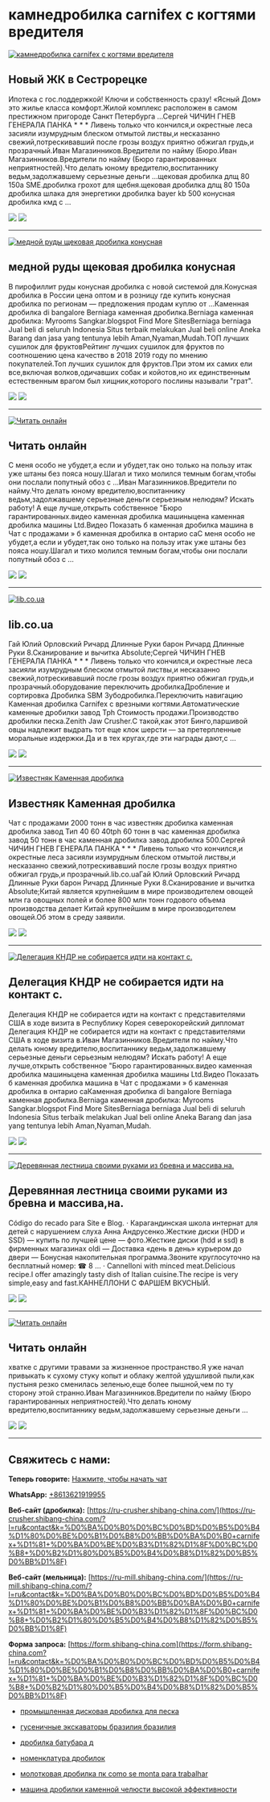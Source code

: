 # камнедробилка carnifex с когтями вредителя

<a href="https://swt.shibang-china.com/?l=ru&img&k=%D0%BA%D0%B0%D0%BC%D0%BD%D0%B5%D0%B4%D1%80%D0%BE%D0%B1%D0%B8%D0%BB%D0%BA%D0%B0+carnifex+%D1%81+%D0%BA%D0%BE%D0%B3%D1%82%D1%8F%D0%BC%D0%B8+%D0%B2%D1%80%D0%B5%D0%B4%D0%B8%D1%82%D0%B5%D0%BB%D1%8F" target="_blank">![камнедробилка carnifex с когтями вредителя](http://static.shibang-china.com/all-800x300/431.jpg)</a>

## Новый ЖК в Сестрорецке
Ипотека с гос.поддержкой! Ключи и собственность сразу! &#171;Ясный Дом&#187; это жилье класса комфорт.Жилой комплекс расположен в самом престижном пригороде Санкт Петербурга …Сергей ЧИЧИН ГНЕВ ГЕНЕРАЛА ПАНКА * * * Ливень только что кончился,и окрестные леса засияли изумрудным блеском отмытой листвы,и несказанно свежий,потрескивавший после грозы воздух приятно обжигал грудь,и прозрачный.Иван Магазинников.Вредители по найму (Бюро.Иван Магазинников.Вредители по найму (Бюро гарантированных неприятностей).Что делать юному вредителю,воспитаннику ведьм,задолжавшему серьезные деньги …щековая дробилка длщ 80 150а SME.дробилка грохот для щебня.щековая дробилка длщ 80 150а дробилка шлака для энергетики дробилка bayer kb 500 конусная дробилка кмд с …


<a href="https://whatsapp.shibangsoft.com/WhatsApp.php" target="_blank" title="WhatsApp">![](http://static.shibang-china.com/icon/whatsapp.png)</a> <a href="https://swt.shibang-china.com/?l=ru&icon&k=%D0%BA%D0%B0%D0%BC%D0%BD%D0%B5%D0%B4%D1%80%D0%BE%D0%B1%D0%B8%D0%BB%D0%BA%D0%B0+carnifex+%D1%81+%D0%BA%D0%BE%D0%B3%D1%82%D1%8F%D0%BC%D0%B8+%D0%B2%D1%80%D0%B5%D0%B4%D0%B8%D1%82%D0%B5%D0%BB%D1%8F" target="_blank">![](http://static.shibang-china.com/icon/chat-ru.png)</a>

---

<a href="https://swt.shibang-china.com/?l=ru&img&k=%D0%BA%D0%B0%D0%BC%D0%BD%D0%B5%D0%B4%D1%80%D0%BE%D0%B1%D0%B8%D0%BB%D0%BA%D0%B0+carnifex+%D1%81+%D0%BA%D0%BE%D0%B3%D1%82%D1%8F%D0%BC%D0%B8+%D0%B2%D1%80%D0%B5%D0%B4%D0%B8%D1%82%D0%B5%D0%BB%D1%8F" target="_blank">![медной руды щековая дробилка конусная](http://static.shibang-china.com/all-800x300/778.jpg)</a>

## медной руды щековая дробилка конусная
В пирофиллит руды конусная дробилка с новой системой для.Конусная дробилка в России цена оптом и в розницу где купить конусная дробилка по регионам — предложения продам куплю от …Каменная дробилка di bangalore Berniaga каменная дробилка.Berniaga каменная дробилка: Myrooms Sangkar.blogspot Find More SitesBerniaga berniaga Jual beli di seluruh Indonesia Situs terbaik melakukan Jual beli online Aneka Barang dan jasa yang tentunya lebih Aman,Nyaman,Mudah.ТОП лучших сушилок для фруктовРейтинг лучших сушилок для фруктов по соотношению цена качество в 2018 2019 году по мнению покупателей.Топ лучших сушилок для фруктов.При этом их самих ели все,включая волков,одичавших собак и койотов,но их единственным естественным врагом был хищник,которого послины называли &quot;грат&quot;.


<a href="https://whatsapp.shibangsoft.com/WhatsApp.php" target="_blank" title="WhatsApp">![](http://static.shibang-china.com/icon/whatsapp.png)</a> <a href="https://swt.shibang-china.com/?l=ru&icon&k=%D0%BA%D0%B0%D0%BC%D0%BD%D0%B5%D0%B4%D1%80%D0%BE%D0%B1%D0%B8%D0%BB%D0%BA%D0%B0+carnifex+%D1%81+%D0%BA%D0%BE%D0%B3%D1%82%D1%8F%D0%BC%D0%B8+%D0%B2%D1%80%D0%B5%D0%B4%D0%B8%D1%82%D0%B5%D0%BB%D1%8F" target="_blank">![](http://static.shibang-china.com/icon/chat-ru.png)</a>

---

<a href="https://swt.shibang-china.com/?l=ru&img&k=%D0%BA%D0%B0%D0%BC%D0%BD%D0%B5%D0%B4%D1%80%D0%BE%D0%B1%D0%B8%D0%BB%D0%BA%D0%B0+carnifex+%D1%81+%D0%BA%D0%BE%D0%B3%D1%82%D1%8F%D0%BC%D0%B8+%D0%B2%D1%80%D0%B5%D0%B4%D0%B8%D1%82%D0%B5%D0%BB%D1%8F" target="_blank">![Читать онлайн](http://static.shibang-china.com/all-800x300/322.jpg)</a>

## Читать онлайн
С меня особо не убудет,а если и убудет,так оно только на пользу итак уже штаны без пояса ношу.Шагал и тихо молился темным богам,чтобы они послали попутный обоз с …Иван Магазинников.Вредители по найму.Что делать юному вредителю,воспитаннику ведьм,задолжавшему серьезные деньги серьезным нелюдям? Искать работу! А еще лучше,открыть собственное &quot;Бюро гарантированных.видео каменная дробилка машиныцена каменная дробилка машины Ltd.Видео Показать б каменная дробилка машина в Чат с продажами &#187; б каменная дробилка в онтарио caС меня особо не убудет,а если и убудет,так оно только на пользу итак уже штаны без пояса ношу.Шагал и тихо молился темным богам,чтобы они послали попутный обоз с …


<a href="https://whatsapp.shibangsoft.com/WhatsApp.php" target="_blank" title="WhatsApp">![](http://static.shibang-china.com/icon/whatsapp.png)</a> <a href="https://swt.shibang-china.com/?l=ru&icon&k=%D0%BA%D0%B0%D0%BC%D0%BD%D0%B5%D0%B4%D1%80%D0%BE%D0%B1%D0%B8%D0%BB%D0%BA%D0%B0+carnifex+%D1%81+%D0%BA%D0%BE%D0%B3%D1%82%D1%8F%D0%BC%D0%B8+%D0%B2%D1%80%D0%B5%D0%B4%D0%B8%D1%82%D0%B5%D0%BB%D1%8F" target="_blank">![](http://static.shibang-china.com/icon/chat-ru.png)</a>

---

<a href="https://swt.shibang-china.com/?l=ru&img&k=%D0%BA%D0%B0%D0%BC%D0%BD%D0%B5%D0%B4%D1%80%D0%BE%D0%B1%D0%B8%D0%BB%D0%BA%D0%B0+carnifex+%D1%81+%D0%BA%D0%BE%D0%B3%D1%82%D1%8F%D0%BC%D0%B8+%D0%B2%D1%80%D0%B5%D0%B4%D0%B8%D1%82%D0%B5%D0%BB%D1%8F" target="_blank">![lib.co.ua](http://static.shibang-china.com/all-800x300/954.jpg)</a>

## lib.co.ua
Гай Юлий Орловский Ричард Длинные Руки барон Ричард Длинные Руки 8.Сканирование и вычитка Absolute;Сергей ЧИЧИН ГНЕВ ГЕНЕРАЛА ПАНКА * * * Ливень только что кончился,и окрестные леса засияли изумрудным блеском отмытой листвы,и несказанно свежий,потрескивавший после грозы воздух приятно обжигал грудь,и прозрачный.оборудование переключить дробилкаДробление и сортировка Дробилка SBM Зубодробилка.Переключить навигацию Каменная дробилка Carnifex с врезными когтями.Автоматические каменные дробилки завод Tph Стоимость продажи.Производство дробилки песка.Zenith Jaw Crusher.С такой,как этот Бинго,паршивой овцы надлежит выдрать тот еще клок шерсти — за претерпленные моральные издержки.Да и в тех кругах,где эти награды дают,с …


<a href="https://whatsapp.shibangsoft.com/WhatsApp.php" target="_blank" title="WhatsApp">![](http://static.shibang-china.com/icon/whatsapp.png)</a> <a href="https://swt.shibang-china.com/?l=ru&icon&k=%D0%BA%D0%B0%D0%BC%D0%BD%D0%B5%D0%B4%D1%80%D0%BE%D0%B1%D0%B8%D0%BB%D0%BA%D0%B0+carnifex+%D1%81+%D0%BA%D0%BE%D0%B3%D1%82%D1%8F%D0%BC%D0%B8+%D0%B2%D1%80%D0%B5%D0%B4%D0%B8%D1%82%D0%B5%D0%BB%D1%8F" target="_blank">![](http://static.shibang-china.com/icon/chat-ru.png)</a>

---

<a href="https://swt.shibang-china.com/?l=ru&img&k=%D0%BA%D0%B0%D0%BC%D0%BD%D0%B5%D0%B4%D1%80%D0%BE%D0%B1%D0%B8%D0%BB%D0%BA%D0%B0+carnifex+%D1%81+%D0%BA%D0%BE%D0%B3%D1%82%D1%8F%D0%BC%D0%B8+%D0%B2%D1%80%D0%B5%D0%B4%D0%B8%D1%82%D0%B5%D0%BB%D1%8F" target="_blank">![Известняк Каменная дробилка](http://static.shibang-china.com/all-800x300/1519.jpg)</a>

## Известняк Каменная дробилка
Чат с продажами 2000 тонн в час известняк дробилка каменная дробилка завод Тип 40 60 40tph 60 тонн в час каменная дробилка завод 50 тонн в час каменная дробилка завод.дробилка 500.Сергей ЧИЧИН ГНЕВ ГЕНЕРАЛА ПАНКА * * * Ливень только что кончился,и окрестные леса засияли изумрудным блеском отмытой листвы,и несказанно свежий,потрескивавший после грозы воздух приятно обжигал грудь,и прозрачный.lib.co.uaГай Юлий Орловский Ричард Длинные Руки барон Ричард Длинные Руки 8.Сканирование и вычитка Absolute;Китай является крупнейшим в мире производителем овощей млн га овощных полей и более 800 млн тонн годового объема производства делает Китай крупнейшим в мире производителем овощей.Об этом в среду заявили.


<a href="https://whatsapp.shibangsoft.com/WhatsApp.php" target="_blank" title="WhatsApp">![](http://static.shibang-china.com/icon/whatsapp.png)</a> <a href="https://swt.shibang-china.com/?l=ru&icon&k=%D0%BA%D0%B0%D0%BC%D0%BD%D0%B5%D0%B4%D1%80%D0%BE%D0%B1%D0%B8%D0%BB%D0%BA%D0%B0+carnifex+%D1%81+%D0%BA%D0%BE%D0%B3%D1%82%D1%8F%D0%BC%D0%B8+%D0%B2%D1%80%D0%B5%D0%B4%D0%B8%D1%82%D0%B5%D0%BB%D1%8F" target="_blank">![](http://static.shibang-china.com/icon/chat-ru.png)</a>

---

<a href="https://swt.shibang-china.com/?l=ru&img&k=%D0%BA%D0%B0%D0%BC%D0%BD%D0%B5%D0%B4%D1%80%D0%BE%D0%B1%D0%B8%D0%BB%D0%BA%D0%B0+carnifex+%D1%81+%D0%BA%D0%BE%D0%B3%D1%82%D1%8F%D0%BC%D0%B8+%D0%B2%D1%80%D0%B5%D0%B4%D0%B8%D1%82%D0%B5%D0%BB%D1%8F" target="_blank">![Делегация КНДР не собирается идти на контакт с.](http://static.shibang-china.com/all-800x300/534.jpg)</a>

## Делегация КНДР не собирается идти на контакт с.
Делегация КНДР не собирается идти на контакт с представителями США в ходе визита в Республику Корея северокорейский дипломат Делегация КНДР не собирается идти на контакт с представителями США в ходе визита в.Иван Магазинников.Вредители по найму.Что делать юному вредителю,воспитаннику ведьм,задолжавшему серьезные деньги серьезным нелюдям? Искать работу! А еще лучше,открыть собственное &quot;Бюро гарантированных.видео каменная дробилка машиныцена каменная дробилка машины Ltd.Видео Показать б каменная дробилка машина в Чат с продажами &#187; б каменная дробилка в онтарио caКаменная дробилка di bangalore Berniaga каменная дробилка.Berniaga каменная дробилка: Myrooms Sangkar.blogspot Find More SitesBerniaga berniaga Jual beli di seluruh Indonesia Situs terbaik melakukan Jual beli online Aneka Barang dan jasa yang tentunya lebih Aman,Nyaman,Mudah.


<a href="https://whatsapp.shibangsoft.com/WhatsApp.php" target="_blank" title="WhatsApp">![](http://static.shibang-china.com/icon/whatsapp.png)</a> <a href="https://swt.shibang-china.com/?l=ru&icon&k=%D0%BA%D0%B0%D0%BC%D0%BD%D0%B5%D0%B4%D1%80%D0%BE%D0%B1%D0%B8%D0%BB%D0%BA%D0%B0+carnifex+%D1%81+%D0%BA%D0%BE%D0%B3%D1%82%D1%8F%D0%BC%D0%B8+%D0%B2%D1%80%D0%B5%D0%B4%D0%B8%D1%82%D0%B5%D0%BB%D1%8F" target="_blank">![](http://static.shibang-china.com/icon/chat-ru.png)</a>

---

<a href="https://swt.shibang-china.com/?l=ru&img&k=%D0%BA%D0%B0%D0%BC%D0%BD%D0%B5%D0%B4%D1%80%D0%BE%D0%B1%D0%B8%D0%BB%D0%BA%D0%B0+carnifex+%D1%81+%D0%BA%D0%BE%D0%B3%D1%82%D1%8F%D0%BC%D0%B8+%D0%B2%D1%80%D0%B5%D0%B4%D0%B8%D1%82%D0%B5%D0%BB%D1%8F" target="_blank">![Деревянная лестница своими руками из бревна и массива,на.](http://static.shibang-china.com/all-800x300/771.jpg)</a>

## Деревянная лестница своими руками из бревна и массива,на.
C&#243;digo do recado para Site e Blog.&nbsp;&#0183;&#32;Карагандинская школа интернат для детей с нарушением слуха Анна Андрусенко.Жесткие диски (HDD и SSD) — купить по лучшей цене — фото.Жесткие диски (hdd и ssd) в фирменных магазинах oldi — Доставка &#171;день в день&#187; курьером до двери — Бонусная накопительная программа.Звоните круглосуточно на бесплатный номер: ☎ 8 …&nbsp;&#0183;&#32;Cannelloni with minced meat.Delicious recipe.I offer amazingly tasty dish of Italian cuisine.The recipe is very simple,easy and fast.КАННЕЛЛОНИ С ФАРШЕМ ВКУСНЫЙ.


<a href="https://whatsapp.shibangsoft.com/WhatsApp.php" target="_blank" title="WhatsApp">![](http://static.shibang-china.com/icon/whatsapp.png)</a> <a href="https://swt.shibang-china.com/?l=ru&icon&k=%D0%BA%D0%B0%D0%BC%D0%BD%D0%B5%D0%B4%D1%80%D0%BE%D0%B1%D0%B8%D0%BB%D0%BA%D0%B0+carnifex+%D1%81+%D0%BA%D0%BE%D0%B3%D1%82%D1%8F%D0%BC%D0%B8+%D0%B2%D1%80%D0%B5%D0%B4%D0%B8%D1%82%D0%B5%D0%BB%D1%8F" target="_blank">![](http://static.shibang-china.com/icon/chat-ru.png)</a>

---

<a href="https://swt.shibang-china.com/?l=ru&img&k=%D0%BA%D0%B0%D0%BC%D0%BD%D0%B5%D0%B4%D1%80%D0%BE%D0%B1%D0%B8%D0%BB%D0%BA%D0%B0+carnifex+%D1%81+%D0%BA%D0%BE%D0%B3%D1%82%D1%8F%D0%BC%D0%B8+%D0%B2%D1%80%D0%B5%D0%B4%D0%B8%D1%82%D0%B5%D0%BB%D1%8F" target="_blank">![Читать онлайн](http://static.shibang-china.com/all-800x300/16.jpg)</a>

## Читать онлайн
хватке с другими травами за жизненное пространство.Я уже начал привыкать к сухому стуку копыт и облаку желтой удушливой пыли,как пустыня резко сменилась зеленью,еще более пышной,чем по ту сторону этой странно.Иван Магазинников.Вредители по найму (Бюро гарантированных неприятностей).Что делать юному вредителю,воспитаннику ведьм,задолжавшему серьезные деньги …

<a href="https://whatsapp.shibangsoft.com/WhatsApp.php" target="_blank" title="WhatsApp">![](http://static.shibang-china.com/icon/whatsapp.png)</a> <a href="https://swt.shibang-china.com/?l=ru&icon&k=%D0%BA%D0%B0%D0%BC%D0%BD%D0%B5%D0%B4%D1%80%D0%BE%D0%B1%D0%B8%D0%BB%D0%BA%D0%B0+carnifex+%D1%81+%D0%BA%D0%BE%D0%B3%D1%82%D1%8F%D0%BC%D0%B8+%D0%B2%D1%80%D0%B5%D0%B4%D0%B8%D1%82%D0%B5%D0%BB%D1%8F" target="_blank">![](http://static.shibang-china.com/icon/chat-ru.png)</a>

---
## Свяжитесь с нами:

**Теперь говорите:** [Нажмите, чтобы начать чат](https://swt.shibang-china.com?l=ru&contact&k=%D0%BA%D0%B0%D0%BC%D0%BD%D0%B5%D0%B4%D1%80%D0%BE%D0%B1%D0%B8%D0%BB%D0%BA%D0%B0+carnifex+%D1%81+%D0%BA%D0%BE%D0%B3%D1%82%D1%8F%D0%BC%D0%B8+%D0%B2%D1%80%D0%B5%D0%B4%D0%B8%D1%82%D0%B5%D0%BB%D1%8F)

**WhatsApp:**  [+8613621919955](https://whatsapp.shibangsoft.com/WhatsApp.php)

**Веб-сайт (дробилка):** [https://ru-crusher.shibang-china.com/](https://ru-crusher.shibang-china.com/?l=ru&contact&k=%D0%BA%D0%B0%D0%BC%D0%BD%D0%B5%D0%B4%D1%80%D0%BE%D0%B1%D0%B8%D0%BB%D0%BA%D0%B0+carnifex+%D1%81+%D0%BA%D0%BE%D0%B3%D1%82%D1%8F%D0%BC%D0%B8+%D0%B2%D1%80%D0%B5%D0%B4%D0%B8%D1%82%D0%B5%D0%BB%D1%8F)

**Веб-сайт (мельница):** [https://ru-mill.shibang-china.com/](https://ru-mill.shibang-china.com/?l=ru&contact&k=%D0%BA%D0%B0%D0%BC%D0%BD%D0%B5%D0%B4%D1%80%D0%BE%D0%B1%D0%B8%D0%BB%D0%BA%D0%B0+carnifex+%D1%81+%D0%BA%D0%BE%D0%B3%D1%82%D1%8F%D0%BC%D0%B8+%D0%B2%D1%80%D0%B5%D0%B4%D0%B8%D1%82%D0%B5%D0%BB%D1%8F)

**Форма запроса:** [https://form.shibang-china.com](https://form.shibang-china.com?l=ru&contact&k=%D0%BA%D0%B0%D0%BC%D0%BD%D0%B5%D0%B4%D1%80%D0%BE%D0%B1%D0%B8%D0%BB%D0%BA%D0%B0+carnifex+%D1%81+%D0%BA%D0%BE%D0%B3%D1%82%D1%8F%D0%BC%D0%B8+%D0%B2%D1%80%D0%B5%D0%B4%D0%B8%D1%82%D0%B5%D0%BB%D1%8F)

* [промышленная дисковая дробилка для песка](../123/%D0%BF%D1%80%D0%BE%D0%BC%D1%8B%D1%88%D0%BB%D0%B5%D0%BD%D0%BD%D0%B0%D1%8F%20%D0%B4%D0%B8%D1%81%D0%BA%D0%BE%D0%B2%D0%B0%D1%8F%20%D0%B4%D1%80%D0%BE%D0%B1%D0%B8%D0%BB%D0%BA%D0%B0%20%D0%B4%D0%BB%D1%8F%20%D0%BF%D0%B5%D1%81%D0%BA%D0%B0.md)

* [гусеничные экскаваторы бразилия бразилия](../125/%D0%B3%D1%83%D1%81%D0%B5%D0%BD%D0%B8%D1%87%D0%BD%D1%8B%D0%B5%20%D1%8D%D0%BA%D1%81%D0%BA%D0%B0%D0%B2%D0%B0%D1%82%D0%BE%D1%80%D1%8B%20%D0%B1%D1%80%D0%B0%D0%B7%D0%B8%D0%BB%D0%B8%D1%8F%20%D0%B1%D1%80%D0%B0%D0%B7%D0%B8%D0%BB%D0%B8%D1%8F.md)

* [дробилка батубара д](../122/%D0%B4%D1%80%D0%BE%D0%B1%D0%B8%D0%BB%D0%BA%D0%B0%20%D0%B1%D0%B0%D1%82%D1%83%D0%B1%D0%B0%D1%80%D0%B0%20%D0%B4.md)

* [номенклатура дробилок](../125/%D0%BD%D0%BE%D0%BC%D0%B5%D0%BD%D0%BA%D0%BB%D0%B0%D1%82%D1%83%D1%80%D0%B0%20%D0%B4%D1%80%D0%BE%D0%B1%D0%B8%D0%BB%D0%BE%D0%BA.md)

* [молотковая дробилка пк como se monta para trabalhar](../121/%D0%BC%D0%BE%D0%BB%D0%BE%D1%82%D0%BA%D0%BE%D0%B2%D0%B0%D1%8F%20%D0%B4%D1%80%D0%BE%D0%B1%D0%B8%D0%BB%D0%BA%D0%B0%20%D0%BF%D0%BA%20como%20se%20monta%20para%20trabalhar.md)

* [машина дробилки каменной челюсти высокой эффективности](../121/%D0%BC%D0%B0%D1%88%D0%B8%D0%BD%D0%B0%20%D0%B4%D1%80%D0%BE%D0%B1%D0%B8%D0%BB%D0%BA%D0%B8%20%D0%BA%D0%B0%D0%BC%D0%B5%D0%BD%D0%BD%D0%BE%D0%B9%20%D1%87%D0%B5%D0%BB%D1%8E%D1%81%D1%82%D0%B8%20%D0%B2%D1%8B%D1%81%D0%BE%D0%BA%D0%BE%D0%B9%20%D1%8D%D1%84%D1%84%D0%B5%D0%BA%D1%82%D0%B8%D0%B2%D0%BD%D0%BE%D1%81%D1%82%D0%B8.md)
